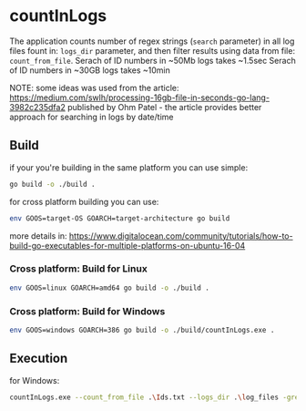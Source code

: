 # countInLogs

The application counts number of regex strings (`search` parameter) in all log files fount in: `logs_dir` parameter, and then filter results using data from file: `count_from_file`.
Serach of ID numbers in ~50Mb logs takes ~1.5sec
Serach of ID numbers in ~30GB logs takes ~10min

NOTE: some ideas was used from the article: https://medium.com/swlh/processing-16gb-file-in-seconds-go-lang-3982c235dfa2 published by Ohm Patel - the article provides better approach for searching in logs by date/time


## Build

if your you're building in the same platform you can use simple:
```sh
go build -o ./build .
```
for cross platform building you can use:
```sh
env GOOS=target-OS GOARCH=target-architecture go build 
```
more details in: https://www.digitalocean.com/community/tutorials/how-to-build-go-executables-for-multiple-platforms-on-ubuntu-16-04


### Cross platform: Build for Linux
```sh
env GOOS=linux GOARCH=amd64 go build -o ./build .
```
### Cross platform: Build for Windows
```sh
env GOOS=windows GOARCH=386 go build -o ./build/countInLogs.exe .
```

## Execution
for Windows:
```sh
countInLogs.exe --count_from_file .\Ids.txt --logs_dir .\log_files -greater_than 100
```
